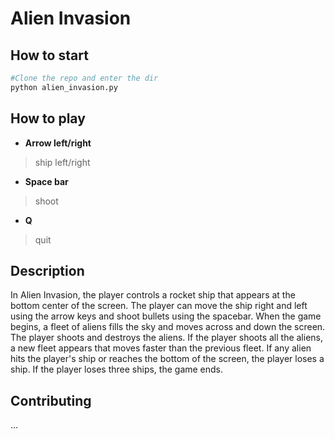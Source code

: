 # Alien Invasion

## How to start

```bash
#Clone the repo and enter the dir
python alien_invasion.py
```

## How to play

* **Arrow left/right**
> ship left/right

* **Space bar**
> shoot

* **Q**
> quit

## Description

In Alien Invasion, the player controls a rocket ship that appears at the bottom center of the screen.
The player can move the ship right and left using the arrow keys and shoot bullets using the spacebar.
When the game begins, a fleet of aliens fills the sky and moves across and down the screen. The player
shoots and destroys the aliens. If the player shoots all the aliens, a new fleet appears that moves
faster than the previous fleet. If any alien hits the player's ship or reaches the bottom of the screen,
the player loses a ship. If the player loses three ships, the game ends. 

## Contributing

...